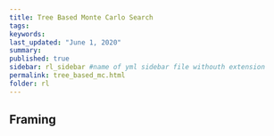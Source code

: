 ```yaml
---
title: Tree Based Monte Carlo Search
tags:
keywords:
last_updated: "June 1, 2020"
summary: 
published: true
sidebar: rl_sidebar #name of yml sidebar file withouth extension
permalink: tree_based_mc.html
folder: rl
---
```



## Framing